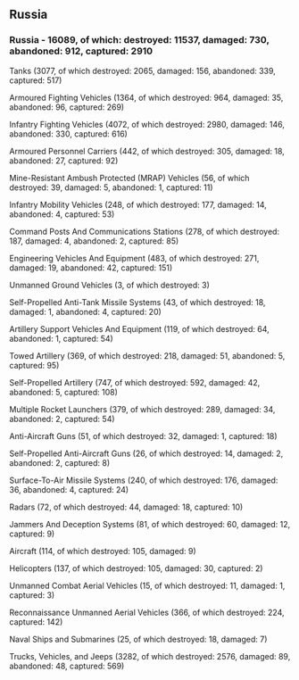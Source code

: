 
 
 ## Russia
 
 ### Russia - 16089, of which: destroyed: 11537, damaged: 730, abandoned: 912, captured: 2910

 

 

 Tanks (3077, of which destroyed: 2065, damaged: 156, abandoned: 339, captured: 517)

 Armoured Fighting Vehicles (1364, of which destroyed: 964, damaged: 35, abandoned: 96, captured: 269)

 Infantry Fighting Vehicles (4072, of which destroyed: 2980, damaged: 146, abandoned: 330, captured: 616)

 Armoured Personnel Carriers (442, of which destroyed: 305, damaged: 18, abandoned: 27, captured: 92)

 Mine-Resistant Ambush Protected (MRAP) Vehicles (56, of which destroyed: 39, damaged: 5, abandoned: 1, captured: 11)

 Infantry Mobility Vehicles (248, of which destroyed: 177, damaged: 14, abandoned: 4, captured: 53)

 Command Posts And Communications Stations (278, of which destroyed: 187, damaged: 4, abandoned: 2, captured: 85)

 Engineering Vehicles And Equipment (483, of which destroyed: 271, damaged: 19, abandoned: 42, captured: 151)

 Unmanned Ground Vehicles (3, of which destroyed: 3)

 Self-Propelled Anti-Tank Missile Systems (43, of which destroyed: 18, damaged: 1, abandoned: 4, captured: 20)

 Artillery Support Vehicles And Equipment (119, of which destroyed: 64, abandoned: 1, captured: 54)

 Towed Artillery (369, of which destroyed: 218, damaged: 51, abandoned: 5, captured: 95)

 Self-Propelled Artillery (747, of which destroyed: 592, damaged: 42, abandoned: 5, captured: 108)

 Multiple Rocket Launchers (379, of which destroyed: 289, damaged: 34, abandoned: 2, captured: 54)

 Anti-Aircraft Guns (51, of which destroyed: 32, damaged: 1, captured: 18)

 Self-Propelled Anti-Aircraft Guns (26, of which destroyed: 14, damaged: 2, abandoned: 2, captured: 8)

 Surface-To-Air Missile Systems (240, of which destroyed: 176, damaged: 36, abandoned: 4, captured: 24)

 Radars (72, of which destroyed: 44, damaged: 18, captured: 10)

 Jammers And Deception Systems (81, of which destroyed: 60, damaged: 12, captured: 9)

 Aircraft (114, of which destroyed: 105, damaged: 9)

 Helicopters (137, of which destroyed: 105, damaged: 30, captured: 2)

 Unmanned Combat Aerial Vehicles (15, of which destroyed: 11, damaged: 1, captured: 3)

 Reconnaissance Unmanned Aerial Vehicles (366, of which destroyed: 224, captured: 142)

 Naval Ships and Submarines (25, of which destroyed: 18, damaged: 7)

 Trucks, Vehicles, and Jeeps (3282, of which destroyed: 2576, damaged: 89, abandoned: 48, captured: 569)


